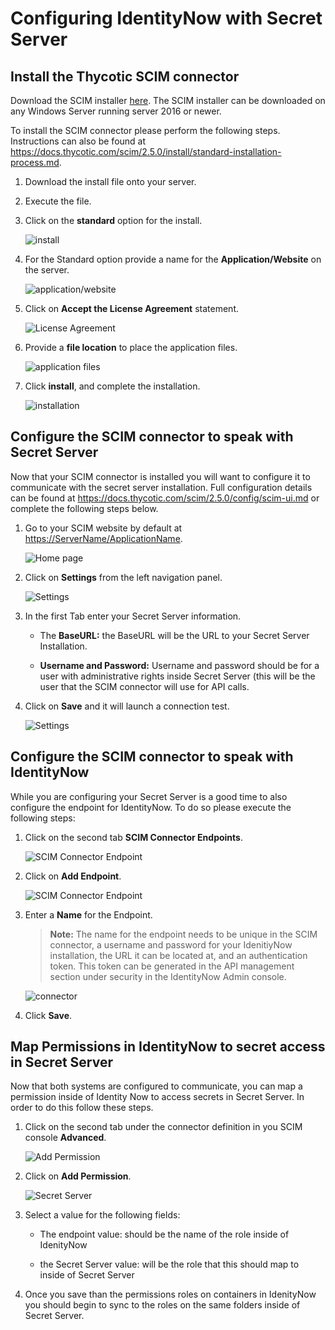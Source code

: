 [title]: # (IdentityNow)
[tags]: # (configuration)
[priority]: # (3)
# Configuring IdentityNow with Secret Server

## Install the Thycotic SCIM connector

Download the SCIM installer [here](https://thy.center/scim/link/SCIMdownload).
The SCIM installer can be downloaded on any Windows Server running server 2016 or newer.

To install the SCIM connector please perform the
following steps. Instructions can also be found at
https://docs.thycotic.com/scim/2.5.0/install/standard-installation-process.md.

1. Download the install file onto your server.
1. Execute the file.
1. Click on the __standard__ option for the install.

   ![install](images/81efde09c93254b5e9bde90699b6859d.png)
1. For the Standard option provide a name for the __Application/Website__ on the server.

   ![application/website](images/48f733563a94eb2855d14437e4e517f4.png)
1. Click on __Accept the License Agreement__ statement.

   ![License Agreement](images/693323d66974a9754878b8d34d810e1e.png)
1. Provide a __file location__ to place the application files.

   ![application files](images/ea6b466431918cdaac0354f535c58aa8.png)
1. Click __install__, and complete the installation.

   ![installation](images/a5f1ed159a16d08f083d35ee89284aa0.png)

## Configure the SCIM connector to speak with Secret Server

Now that your SCIM connector is installed you will want to configure it to communicate with the secret server installation. Full configuration details can be found at <https://docs.thycotic.com/scim/2.5.0/config/scim-ui.md> or complete the following steps below.

1. Go to your SCIM website by default at <https://ServerName/ApplicationName>.

   ![Home page](images/2792ae87b6bfe79fd7922ce628c1277f.png)
1. Click on __Settings__ from the left navigation panel.

   ![Settings](images/eadd45f7ee5e1ba84abb8268a2359421.png)
1. In the first Tab enter your Secret Server information.

   * The __BaseURL:__ the BaseURL will be the URL to your Secret Server Installation.

   * __Username and Password:__ Username and password should be for a user with administrative rights inside Secret Server (this will be the user that the SCIM connector will use for API calls.

1. Click on __Save__ and it will launch a connection test.

   ![Settings](images/6d5036bb177abc05f58de12243d8de17.png)

## Configure the SCIM connector to speak with IdentityNow

While you are configuring your Secret Server is a good time to also configure the endpoint for IdentityNow. To do so please execute the following steps:

1. Click on the second tab __SCIM Connector Endpoints__.

   ![SCIM Connector Endpoint](images/6a563f62f040cc0ff5a2eea57503ac03.png)

1. Click on __Add Endpoint__.

   ![SCIM Connector Endpoint](images/26b0525cddd3ea14141b970a6bc8cec7.png)

1. Enter a __Name__ for the Endpoint.

   >**Note:** The name for the endpoint needs to be unique in the SCIM connector, a username and password for your IdenitiyNow installation, the URL it can be located at, and an authentication token. This token can be generated in the API management section under security in the IdentityNow Admin console.

   ![connector](images/e2eb5aba2c342dfda79b1fd13d944b02.png)

1. Click __Save__.

## Map Permissions in IdentityNow to secret access in Secret Server

Now that both systems are configured to communicate, you can map a permission inside of Identity Now to access secrets in Secret Server. In order to do this follow these steps.

1. Click on the second tab under the connector definition in you SCIM console __Advanced__.

    ![Add Permission](images/6fd51329b01a622a888770898f2a391e.png)

1. Click on __Add Permission__.

    ![Secret Server](images/69eef4c00bec2bd3630ae3dd64179a70.png)

1. Select a value for the following fields:

   * The endpoint value: should be the name of the role inside of IdenityNow

   * the Secret Server value: will be the role that this should map to inside of Secret Server

1. Once you save than the permissions roles on containers in IdenityNow you should begin to sync to the roles on the same folders inside of Secret Server.
